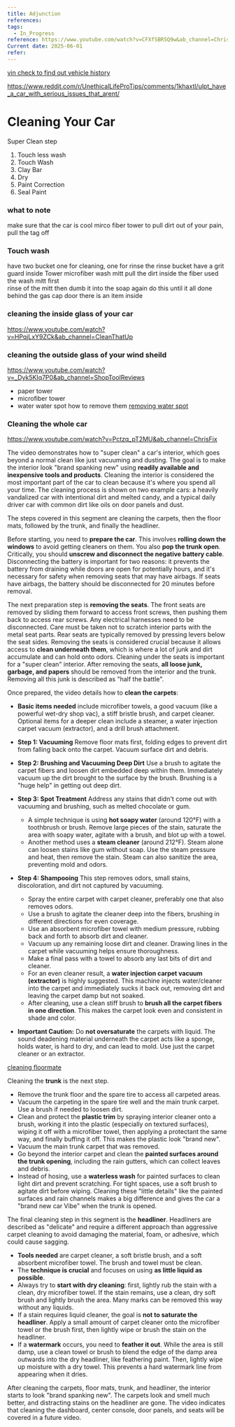 ```yaml
---
title: Adjunction
references: 
tags:
  - In_Progress
reference: https://www.youtube.com/watch?v=CFXfSBR5Q9w&ab_channel=ChrisFix
Current date: 2025-06-01
refer:
---
```




[vin check to find out vehicle history](https://www.vincheckup.com/cb/results?year=2002&make=Acura&model=TL&RecordsCheckType=&vin=19UUA56612A052971) 


https://www.reddit.com/r/UnethicalLifeProTips/comments/1khaxtl/ulpt_have_a_car_with_serious_issues_that_arent/  


# Cleaning Your Car 
  
Super Clean step  
1. Touch less wash 
2. Touch Wash 
3. Clay Bar 
4. Dry  
5. Paint Correction  
6. Seal Paint 
###  what to note  
make sure that the car is cool 
mirco  fiber tower to pull dirt out of your pain,  pull the tag  off 

### Touch wash 

have  two bucket one for cleaning, one for rinse 
the rinse bucket have a grit guard inside 
Tower microfiber wash mitt pull the dirt inside the fiber 
used the wash mitt first  
rinse of the mitt then dumb it into the soap again do this until it all done 
behind the gas cap door there is an item inside 



###  cleaning the inside glass of your car 

https://www.youtube.com/watch?v=HPqjLxY9ZCk&ab_channel=CleanThatUp 


### cleaning the outside glass of your wind sheild 
https://www.youtube.com/watch?v=_Dyk5KIq7P0&ab_channel=ShopToolReviews 
- paper tower 
- microfiber   tower 
- water 
water spot how to remove them [removing water spot](https://dfisolutions.com/how-to-remove-water-stains-from-car-glass/)


###  Cleaning the whole car 

https://www.youtube.com/watch?v=Pctzq_pT2MU&ab_channel=ChrisFix   



The video demonstrates how to "super clean" a car's interior, which goes beyond a normal clean like just vacuuming and dusting. The goal is to make the interior look "brand spanking new" using **readily available and inexpensive tools and products**. Cleaning the interior is considered the most important part of the car to clean because it's where you spend all your time. The cleaning process is shown on two example cars: a heavily vandalized car with intentional dirt and melted candy, and a typical daily driver car with common dirt like oils on door panels and dust.

The steps covered in this segment are cleaning the carpets, then the floor mats, followed by the trunk, and finally the headliner.

Before starting, you need to **prepare the car**. This involves **rolling down the windows** to avoid getting cleaners on them. You also **pop the trunk open**. Critically, you should **unscrew and disconnect the negative battery cable**. Disconnecting the battery is important for two reasons: it prevents the battery from draining while doors are open for potentially hours, and it's necessary for safety when removing seats that may have airbags. If seats have airbags, the battery should be disconnected for 20 minutes before removal.

The next preparation step is **removing the seats**. The front seats are removed by sliding them forward to access front screws, then pushing them back to access rear screws. Any electrical harnesses need to be disconnected. Care must be taken not to scratch interior parts with the metal seat parts. Rear seats are typically removed by pressing levers below the seat sides. Removing the seats is considered crucial because it allows access to **clean underneath them**, which is where a lot of junk and dirt accumulate and can hold onto odors. Cleaning under the seats is important for a "super clean" interior. After removing the seats, **all loose junk, garbage, and papers** should be removed from the interior and the trunk. Removing all this junk is described as "half the battle".

Once prepared, the video details how to **clean the carpets**:

- **Basic items needed** include microfiber towels, a good vacuum (like a powerful wet-dry shop vac), a stiff bristle brush, and carpet cleaner. Optional items for a deeper clean include a steamer, a water injection carpet vacuum (extractor), and a drill brush attachment.



- **Step 1: Vacuuming** Remove floor mats first, folding edges to prevent dirt from falling back onto the carpet. Vacuum surface dirt and debris.
- **Step 2: Brushing and Vacuuming Deep Dirt** Use a brush to agitate the carpet fibers and loosen dirt embedded deep within them. Immediately vacuum up the dirt brought to the surface by the brush. Brushing is a "huge help" in getting out deep dirt.
- **Step 3: Spot Treatment** Address any stains that didn't come out with vacuuming and brushing, such as melted chocolate or gum.
    - A simple technique is using **hot soapy water** (around 120°F) with a toothbrush or brush. Remove large pieces of the stain, saturate the area with soapy water, agitate with a brush, and blot up with a towel.
    - Another method uses a **steam cleaner** (around 212°F). Steam alone can loosen stains like gum without soap. Use the steam pressure and heat, then remove the stain. Steam can also sanitize the area, preventing mold and odors.
- **Step 4: Shampooing** This step removes odors, small stains, discoloration, and dirt not captured by vacuuming.
    - Spray the entire carpet with carpet cleaner, preferably one that also removes odors.
    - Use a brush to agitate the cleaner deep into the fibers, brushing in different directions for even coverage.
    - Use an absorbent microfiber towel with medium pressure, rubbing back and forth to absorb dirt and cleaner.
    - Vacuum up any remaining loose dirt and cleaner. Drawing lines in the carpet while vacuuming helps ensure thoroughness.
    - Make a final pass with a towel to absorb any last bits of dirt and cleaner.
    - For an even cleaner result, a **water injection carpet vacuum (extractor)** is highly suggested. This machine injects water/cleaner into the carpet and immediately sucks it back out, removing dirt and leaving the carpet damp but not soaked.
    - After cleaning, use a clean stiff brush to **brush all the carpet fibers in one direction**. This makes the carpet look even and consistent in shade and color.
- **Important Caution:** Do **not oversaturate** the carpets with liquid. The sound deadening material underneath the carpet acts like a sponge, holds water, is hard to dry, and can lead to mold. Use just the carpet cleaner or an extractor.

[cleaning floormate](https://www.youtube.com/watch?v=4zm4cWtmJLU&ab_channel=PanTheOrganizer) 



Cleaning the **trunk** is the next step.

- Remove the trunk floor and the spare tire to access all carpeted areas.
- Vacuum the carpeting in the spare tire well and the main trunk carpet. Use a brush if needed to loosen dirt.
- Clean and protect the **plastic trim** by spraying interior cleaner onto a brush, working it into the plastic (especially on textured surfaces), wiping it off with a microfiber towel, then applying a protectant the same way, and finally buffing it off. This makes the plastic look "brand new".
- Vacuum the main trunk carpet that was removed.
- Go beyond the interior carpet and clean the **painted surfaces around the trunk opening**, including the rain gutters, which can collect leaves and debris.
- Instead of hosing, use a **waterless wash** for painted surfaces to clean light dirt and prevent scratching. For tight spaces, use a soft brush to agitate dirt before wiping. Cleaning these "little details" like the painted surfaces and rain channels makes a big difference and gives the car a "brand new car Vibe" when the trunk is opened.

The final cleaning step in this segment is the **headliner**. Headliners are described as "delicate" and require a different approach than aggressive carpet cleaning to avoid damaging the material, foam, or adhesive, which could cause sagging.

- **Tools needed** are carpet cleaner, a soft bristle brush, and a soft absorbent microfiber towel. The brush and towel must be clean.
- The **technique is crucial** and focuses on using **as little liquid as possible**.
- Always try to **start with dry cleaning**: first, lightly rub the stain with a clean, dry microfiber towel. If the stain remains, use a clean, dry soft brush and lightly brush the area. Many marks can be removed this way without any liquids.
- If a stain requires liquid cleaner, the goal is **not to saturate the headliner**. Apply a small amount of carpet cleaner onto the microfiber towel or the brush first, then lightly wipe or brush the stain on the headliner.
- If a **watermark** occurs, you need to **feather it out**. While the area is still damp, use a clean towel or brush to blend the edge of the damp area outwards into the dry headliner, like feathering paint. Then, lightly wipe up moisture with a dry towel. This prevents a hard watermark line from appearing when it dries.

After cleaning the carpets, floor mats, trunk, and headliner, the interior starts to look "brand spanking new". The carpets look and smell much better, and distracting stains on the headliner are gone. The video indicates that cleaning the dashboard, center console, door panels, and seats will be covered in a future video.